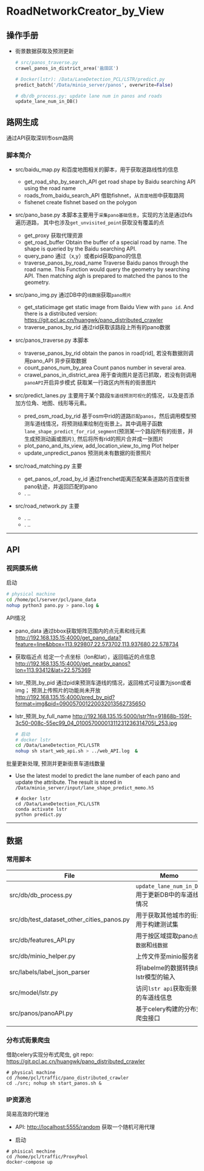 # RoadNetworkCreator_by_View

## 操作手册

- 街景数据获取及预测更新

  ``` python
  # src/panos_traverse.py
  crawel_panos_in_district_area('盐田区')
  
  # Docker(lstr): /Data/LaneDetection_PCL/LSTR/predict.py
  predict_batch('/Data/minio_server/panos', overwrite=False)
  
  # db/db_process.py: update lane num in panos and roads
  update_lane_num_in_DB()
  ```

## 路网生成

通过API获取深圳市osm路网

### 脚本简介

- src/baidu_map.py
  和百度地图相关的脚本，用于获取道路线性的信息

  - get_road_shp_by_search_API
    get road shape by Baidu searching API using the road name
  - roads_from_baidu_search_API
    借助fishnet，从`百度地图`中获取路网
  - fishenet
    create fishnet based on the polygon

- src/pano_base.py
  本脚本主要用于`采集pano基础信息`，实现的方法是通过bfs遍历道路，
  其中也涉及`get_unvisited_point`获取没有覆盖的点

  - get_proxy
    获取代理资源
  - get_road_buffer
    Obtain the buffer of a special road by name. The shape is queried by the Baidu searching API.
  - query_pano
    通过（x,y）或者pid获取pano的信息
  - traverse_panos_by_road_name
    Traverse Baidu panos through the road name. This Function would query the geometry by searching API. Then matching algh is prepared to matched the panos
    to the geometry.

- src/pano_img.py
  通过DB中的`线数据`获取`pano照片`

  - get_staticimage
    get static image from Baidu View with `pano id`. And there is a distributed version: <https://git.pcl.ac.cn/huangwk/pano_distributed_crawler>
  - traverse_panos_by_rid
    通过rid获取该路段上所有的pano数据

- src/panos_traverse.py
  本脚本

  - traverse_panos_by_rid
    obtain the panos in road[rid], 若没有数据则调用pano_API 异步获取数据
  - count_panos_num_by_area
    Count panos number in several area.
  - crawel_panos_in_district_area
    用于查询图片是否已抓取，若没有则调用`panoAPI`开启异步模式
    获取某一行政区内所有的街景图片

- src/predict_lanes.py
  主要用于某个路段`车道线预测可视化`的情况，以及是否添加方位角、地图、线形等元素。

  - pred_osm_road_by_rid
    基于osm中rid的道路`匹配panos`，然后调用模型预测车道线情况，将预测结果绘制在街景上。其中调用子函数`lane_shape_predict_for_rid_segment`(预测某一个路段所有的街景，并生成预测动画或图片), 然后将所有rid的照片合并成一张图片
  - plot_pano_and_its_view, add_location_view_to_img
    Plot helper
  - update_unpredict_panos
    预测尚未有数据的街景照片

- src/road_matching.py
  主要
  - get_panos_of_road_by_id
    通过frenchet距离匹配某条道路的百度街景pano轨迹，并返回匹配的pano
  - .
    ..

- src/road_network.py
  主要
  - .
    ..
  - .
    ..

<!-- 
* src/.py
  本脚本

  * .
    ..
  * .
    ..
  * .
    ..
  * .
    .. 
-->

----

## API

### 视网膜系统

启动

``` bash
# physical machine
cd /home/pcl/server/pcl/pano_data
nohup python3 pano.py > pano.log &
```

API情况

- pano_data
通过bbox获取矩阵范围内的点元素和线元素
<http://192.168.135.15:4000/get_pano_data?feature=line&bbox=113.929807,22.573702,113.937680,22.578734>

- 获取临近点
给定一个点坐标（lon和lat），返回临近的点信息
<http://192.168.135.15:4000/get_nearby_panos?lon=113.93412&lat=22.575369>

- lstr_预测_by_pid
通过pid来预测车道线的情况，返回格式可设置为json或者img；
预测上传照片的功能尚未开放
<http://192.168.135.15:4000/pred_by_pid?format=img&pid=09005700122003201356273565O>

- lstr_预测_by_full_name
<http://192.168.135.15:5000/lstr?fn=91868b-159f-3c50-008c-55ec99_04_01005700001311231236314705I_253.jpg>

  ``` bash
  # 启动
  # docker lstr
  cd /Data/LaneDetection_PCL/LSTR
  nohup sh start_web_api.sh > ../web_API.log  &
  ```

批量更新处理, 预测并更新街景车道线数量

- Use the latest model to predict the lane number of each pano and update the attribute. The result is stored in `/Data/minio_server/input/lane_shape_predict_memo.h5`

  ```
  # docker lstr 
  cd /Data/LaneDetection_PCL/LSTR
  conda activate lstr
  python predict.py
  ```

----

## 数据

### 常用脚本

|File|Memo|
|--|--|
| src/db/db_process.py| `update_lane_num_in_DB`: 用于更新DB中的车道线情况 |
| src/db/test_dataset_other_cities_panos.py | 用于获取其他城市的街景用于构建测试集 |
| src/db/features_API.py | 用于按区域提取pano`点数据`和`线数据` |
| src/db/minio_helper.py | 上传文件至minio服务器 |
| src/labels/label_json_parser | 将labelme的数据转换成lstr模型的输入 |
| src/model/lstr.py | 访问`lstr api`获取街景的车道线信息 |
| src/panos/panoAPI.py | 基于celery构建的分布式爬虫接口 |
|  |  |

### 分布式街景爬虫

借助celery实现分布式爬虫, git repo: <https://git.pcl.ac.cn/huangwk/pano_distributed_crawler>

```
# physical machine
cd /home/pcl/traffic/pano_distributed_crawler
cd ./src; nohup sh start_panos.sh &
```

### IP资源池

简易高效的代理池

- API:
<http://localhost:5555/random> 获取一个随机可用代理

- 启动

```
# phisical mechine 
cd /home/pcl/traffic/ProxyPool
docker-compose up
```
